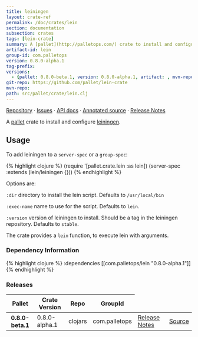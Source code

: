 ```yaml
---
title: leiningen
layout: crate-ref
permalink: /doc/crates/lein
section: documentation
subsection: crates
tags: [lein-crate]
summary: A [pallet](http://palletops.com/) crate to install and configure [leiningen](https://github.com/technomancy/leiningen).
artifact-id: lein
group-id: com.palletops
version: 0.8.0-alpha.1
tag-prefix: 
versions:
  - {pallet: 0.8.0-beta.1, version: 0.8.0-alpha.1, artifact: , mvn-repo: , group-id: com.palletops, artifact-id: lein, source-path: src/pallet/crate/lein.clj}
git-repo: https://github.com/pallet/lein-crate
mvn-repo: 
path: src/pallet/crate/lein.clj
---
```


[Repository](https://github.com/pallet/lein-crate) &#xb7;
[Issues](https://github.com/pallet/lein-crate/issues) &#xb7;
[API docs](http://palletops.com/lein-crate/0.8/api) &#xb7;
[Annotated source](http://palletops.com/lein-crate/0.8/annotated/uberdoc.html) &#xb7;
[Release Notes](https://github.com/pallet/lein-crate/blob/develop/ReleaseNotes.md)

A [pallet](http://palletops.com/) crate to install and configure [leiningen](https://github.com/technomancy/leiningen).

## Usage

To add leiningen to a `server-spec` or a `group-spec`:

{% highlight clojure %}
(require '[pallet.crate.lein :as lein])
(server-spec :extends (lein/leiningen {}))
{% endhighlight %}

Options are:

`:dir`
directory to install the lein script.  Defaults to `/usr/local/bin`

`:exec-name`
name to use for the script.  Defaults to `lein`.

`:version`
version of leiningen to install.  Should be a tag in the leiningen
repository. Defaults to `stable`.


The crate provides a `lein` function, to execute lein with arguments.


### Dependency Information

{% highlight clojure %}
:dependencies [[com.palletops/lein "0.8.0-alpha.1"]]
{% endhighlight %}

### Releases

<table>
<thead>
  <tr><th>Pallet</th><th>Crate Version</th><th>Repo</th><th>GroupId</th></tr>
</thead>
<tbody>
  <tr>
    <th>0.8.0-beta.1</th>
    <td>0.8.0-alpha.1</td>
    <td>clojars</td>
    <td>com.palletops</td>
    <td><a href='https://github.com/pallet/lein-crate/blob/0.8.0-alpha.1/ReleaseNotes.md'>Release Notes</a></td>
    <td><a href='https://github.com/pallet/lein-crate/blob/0.8.0-alpha.1/'>Source</a></td>
  </tr>
</tbody>
</table>
